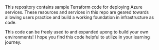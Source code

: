 This repository contains sample Terraform code for deploying Azure services. These resources and services in this repo are geared towards allowing users practice and build a working foundation in infrastructure as code. 

This code can be freely used to and expanded upong to build your own environments! I hope you find this code helpful to utilize in your learning journey.